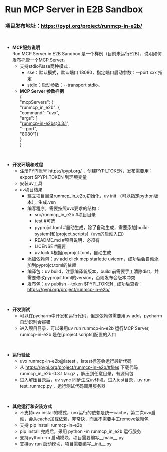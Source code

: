 # Run MCP Server in E2B Sandbox
### 项目发布地址：https://pypi.org/project/runmcp-in-e2b/   
<br/>

- __MCP服务说明__  
Run MCP Server in E2B Sandbox 是一个样例（目前未运行E2B），说明如何发布托管一个MCP Server。
  - 支持stdio和sse两种模式：
    - sse：默认模式，默认端口 18080，指定端口启动参数：--port xxx 指定
    - stdio：启动参数：--transport stdio。
  - __MCP Server 参数样例__  
  {  
  "mcpServers": {  
  "runmcp_in_e2b": {  
  "command": "uvx",  
  "args": [  
  "runmcp-in-e2b@0.3.1",  
  "--port",  
  "8080"]}  
  }  
  }  
<br/>
  
- __开发环境和过程__
  - 注册PYPI账号 https://pypi.org/ ，创建PYPI_TOKEN，发布需要用；export $PYPI_TOKEN 到环境变量
  - 安装uv工具
  - uv项目结果
     - 建立项目目录runmcp_in_e2b,初始化，uv init （可以指定python版本），生成.ven
     - 编写程序，需要按照uvx要求的结构：  
       - src/runmcp_in_e2b  #项目目录  
       - test          #可选  
       - pyprojct.toml #自动生成，除了自动生成，需要添加[build-system]和[project.scripts]（uvx的启动入口） 
       - README.md     #项目说明，必须有  
       - LICENSE       #需要  
       - uv.lock       #根据pyprojct.toml，自动生成  
     - 添加依赖包：uv add click mcp starlette uvicorn，成功后会自动添加到pyprojct.toml的依赖  
     - 编译包：uv build，注意编译新版本，build 前需要手工清除dist，并需要修改pyprojct.toml的version，否则发布会版本冲突
     - 发布包：uv publish --token $PYPI_TOKEN , 成功后查看：https://pypi.org/project/runmcp-in-e2b/
<br/>
    
- __开发测试__  
     - 可以在pycharm中开发和运行代码，但是依赖包需要用uv add，pycharm自动识别会报错  
     - 进入项目目录，可以采用uv run runmcp-in-e2b 运行MCP Server, runmcp-in-e2b 是在[project.scripts]配置的入口  
<br/>
  
- __运行验证__  
  - uvx runmcp-in-e2b@latest ，latest标签会运行最新代码
  - 从 https://pypi.org/project/runmcp-in-e2b/#files 下载代码 runmcp_in_e2b-0.3.1.tar.gz ，解压到任意目录，有源码包
  - 进入解压目录后，uv sync 同步生成uv环境，进入test目录，uv run test_runmcp.py ，运行测试代码调用服务器  
<br/>
  
- __其他运行和安装方式__  
  - 不支持uvx install的模式，uvx运行的依赖是统一cache，第二次uvx启动，会从cache加载依赖，非常快，而且不需要手工remove依赖包  
  - 支持 pip install runmcp-in-e2b  
  - pip install 完成后，采用 python -m runmcp_in_e2b 运行服务  
  - 支持python -m 启动模块，项目需要编写__main__.py 
  - 支持uv run 启动模块，项目需要编写__init__.py   
<br/>
